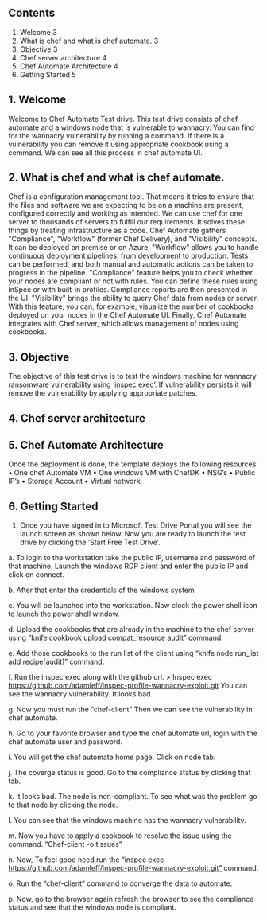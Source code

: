 ## Contents
1.	Welcome	3
2.	What is chef and what is chef automate.	3
3.	Objective	3
4.	Chef server architecture	4
5.	Chef Automate Architecture	4
6.	Getting Started	5


## 1.	Welcome
Welcome to Chef Automate Test drive.
This test drive consists of chef automate and a windows node that is vulnerable to wannacry. You can find for the wannacry vulnerability by running a command. If there is a vulnerability you can remove it using appropriate cookbook using a command.
We can see all this process in chef automate UI.
## 2.	What is chef and what is chef automate.
Chef is a configuration management tool. That means it tries to ensure that the files and software we are expecting to be on a machine are present, configured correctly and working as intended.  We can use chef for one server to thousands of servers to fulfill our requirements. It solves these things by treating infrastructure as a code.
Chef Automate gathers "Compliance", "Workflow" (former Chef Delivery), and "Visibility" concepts. It can be deployed on premise or on Azure.
"Workflow" allows you to handle continuous deployment pipelines, from development to production. Tests can be performed, and both manual and automatic actions can be taken to progress in the pipeline.
"Compliance" feature helps you to check whether your nodes are compliant or not with rules. You can define these rules using InSpec or with built-in profiles. Compliance reports are then presented in the UI.
"Visibility" brings the ability to query Chef data from nodes or server. With this feature, you can, for example, visualize the number of cookbooks deployed on your nodes in the Chef Automate UI.
Finally, Chef Automate integrates with Chef server, which allows management of nodes using cookbooks.
## 3.	Objective
The objective of this test drive is to test the windows machine for wannacry ransomware vulnerability using ‘inspec  exec’. If vulnerability persists it will remove the vulnerability by applying appropriate patches.
## 4.	Chef server architecture

## 5.	Chef Automate Architecture

Once the deployment is done, the template deploys the following resources:
•	One chef Automate VM
•	One windows VM with ChefDK
•	NSG’s
•	Public IP’s
•	Storage Account
•	Virtual network.

## 6.	Getting Started

1.	Once you have signed in to Microsoft Test Drive Portal you will see the launch screen as shown below. Now you are ready to launch the test drive by clicking the ‘Start   Free Test Drive’.


a.	To login to the workstation take the public IP, username and password of that machine. Launch the windows RDP client and enter the public IP and click on connect.

b.	After that enter the credentials of the windows system

c.	You will be launched into the workstation. Now clock the power shell icon to launch the power shell window.

d.	Upload the cookbooks that are already in the machine to the chef server using “knife cookbook upload compat_resource audit” command. 

e.	Add those cookbooks to the run list of the client using “knife node run_list add <windows machine name> recipe[audit]” command.

f.	Run the inspec exec along with the github url.
    > Inspec exec https://github.com/adamleff/inspec-profile-wannacry-exploit.git
    You can see the wannacry vulnerability. It looks bad.


g.	Now you must run the “chef-client”
    Then we can see the vulnerability in chef automate.
    
h.	Go to your favorite browser and type the chef automate url, login with the chef automate user and password.

i.	You will get the chef automate home page. Click on node tab.

j.	The coverge status is good. Go to the compliance status by clicking that tab.

k.	It looks bad. The node is non-compliant. To see what was the problem go to that node by clicking the node.

l.	You can see that the windows machine has the wannacry vulnerability.

m.	Now you have to apply a cookbook to resolve the issue using the command. “Chef-client -o tissues”

n.	Now, To feel good need run the “inspec exec https://github.com/adamleff/inspec-profile-wannacry-exploit.git” command.

o.	Run the “chef-client” command to converge the data to automate.

p.	Now, go to the browser again refresh the browser to see the compliance status and see that the windows node is compliant.



